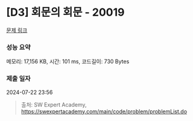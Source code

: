 # [D3] 회문의 회문 - 20019 

[문제 링크](https://swexpertacademy.com/main/code/problem/problemDetail.do?contestProbId=AY2hjCWKbykDFATh) 

### 성능 요약

메모리: 17,156 KB, 시간: 101 ms, 코드길이: 730 Bytes

### 제출 일자

2024-07-22 23:56



> 출처: SW Expert Academy, https://swexpertacademy.com/main/code/problem/problemList.do